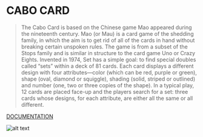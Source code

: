 # CABO CARD

>The Cabo Card is based on the Chinese game Mao appeared during the nineteenth century.
>Mao (or Mau) is a card game of the shedding family, in which the aim is to get rid of all of the cards in hand without breaking certain unspoken rules.
>The game is from a subset of the Stops family and is similar in structure to the card game Uno or Crazy Eights.
>Invented in 1974, Set has a simple goal: to find special doubles called “sets” within a deck of 81 cards. Each card displays a different design with four attributes—color (which can be red, purple or green), shape (oval, diamond or squiggle), shading (solid, striped or outlined) and number (one, two or three copies of the shape).
>In a typical play, 12 cards are placed face-up and the players search for a set: three cards whose designs, for each attribute, are either all the same or all different.


[DOCUMENTATION](https://docs.google.com/document/d/19gY5NmwvQqfZmJ5ssY5l50QmcEl40KyuM_ZqwJi1Bks/edit?usp=sharing "Google's Docs")



![alt text](https://lh3.googleusercontent.com/j7mE-7swXtAgRV9lWIsAF6U4XxRmUIOgoTAKjqICxSCDr__Q42wqBKJro28tlyhE9v3IJwunVWTj52tSszcBd69RdGz8pjC9ER38ORHB=s799)
